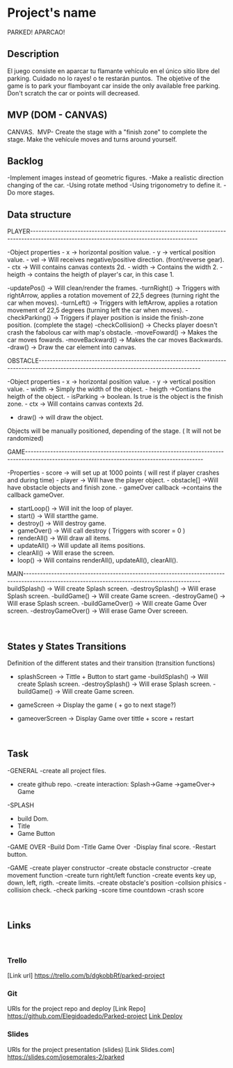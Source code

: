 # Project's name
​PARKED!
APARCAO!
## Description
El juego consiste en aparcar tu flamante vehículo en el único sitio libre del parking. Cuidado no lo rayes! o te restarán puntos.
​
​The objetive of the game is to park your flamboyant car inside the only available free parking. Don't scratch the car or points will decreased.
## MVP (DOM - CANVAS)
CANVAS.
​
MVP- Create the stage with a "finish zone" to complete the stage. Make the vehícule moves and turns around yourself.
​
## Backlog
​-Implement images instead of geometric figures.
-Make a realistic direction changing of the car.
  -Using rotate method
  -Using trigonometry to define it.
-Do more stages.
​
## Data structure

PLAYER------------------------------------------------------------------------------------------------------------------------------------------

  -Object properties
    - x       -> horizontal position value.
    - y       -> vertical position value.
    - vel     -> Will receives negative/positive direction. (front/reverse gear).
    - ctx     -> Will contains canvas contexts 2d.
    - width   -> Contains the width 2.
    - heigth  -> contains the heigth of player's car, in this case 1.

  -updatePos()         -> Will clean/render the frames.
  -turnRight()         -> Triggers with rightArrow, applies a rotation movement of 22,5 degrees (turning right the car when moves).
  -turnLeft()          -> Triggers with leftArrow, applies a rotation movement of 22,5 degrees (turning left the car when moves).
  -checkParking()      -> Triggers if player position is inside the finish-zone position. (complete the stage)
  -checkCollision()    -> Checks player doesn't crash the fabolous car with map's obstacle.
  -moveFoward()        -> Makes the car moves fowards.
  -moveBackward()      -> Makes the car moves Backwards.
  -draw()              -> Draw the car element into canvas.

OBSTACLE----------------------------------------------------------------------------------------------------------------------------------------

  -Object properties
    - x         -> horizontal position value.
    - y         -> vertical position value.
    - width     -> Simply the width of the object.
    - heigth    ->Contians the heigth of the object.
    - isParking -> boolean. Is true is the object is the finish zone.
    - ctx       -> Will contains canvas contexts 2d.
   
  - draw()    -> will draw the object.

Objects will be manually positioned, depending of the stage. ( It will not be randomized)


GAME---------------------------------------------------------------------------------------------------------------------------------------------
  
  -Properties
    - score             -> will set up at 1000 points ( will rest if player crashes and during time)
    - player            -> Will have the player object.
    - obstacle[]        ->Will have obstacle objects and finish zone.
    - gameOver callback ->contains the callback gameOver.
  
  - startLoop()          -> Will init the loop of player.
  - start()              -> Will startthe game.
  - destroy()            -> Will destroy game.
  - gameOver()           -> Will call destroy ( Triggers with scorer = 0 ) 
  - renderAll()          -> Will draw all items.
  - updateAll()          -> Will update all items positions.
  - clearAll()           -> Will erase the screen.
  - loop()               -> Will contains renderAll(), updateAll(), clearAll().


MAIN--------------------------------------------------------------------------------------------------------------------------------------------
​   -buildSplash()      -> Will create Splash screen.
   -destroySplash()    -> Will erase Splash screen.
   -buildGame()        -> Will create Game screen.
   -destroyGame()      -> Will erase Splash screen.
   -buildGameOver()    -> Will create Game Over screen.
   -destroyGameOver()  -> Will erase Game Over screeen.

​
## States y States Transitions
Definition of the different states and their transition (transition functions)
​
- splashScreen -> Tittle + Button to start game
       -buildSplash()      -> Will create Splash screen.
       -destroySplash()    -> Will erase Splash screen.
       -buildGame()        -> Will create Game screen.
- gameScreen -> Display the game ( + go to next stage?)

- gameoverScreen -> Display Game over tittle + score + restart

​
​
## Task
-GENERAL
  -create all project files.
  - create github repo.
  -create interaction: Splash->Game ->gameOver-> Game

-SPLASH
  - build Dom.
  - Title
  - Game Button

  -GAME OVER
  -Build Dom
   -Title Game Over
​   -Display final score.
   -Restart button.

-GAME
  -create player constructor
  -create obstacle constructor
  -create movement function
  -create turn right/left function
  -create events key up, down, left, rigth.
  -create limits.
  -create obstacle's position
  -collsion phisics
  -collision check.
  -check parking
  -score time countdown
  -crash score


​


## Links
​
​
### Trello
[Link url] https://trello.com/b/dgkobbRf/parked-project
​
​
### Git
URls for the project repo and deploy
[Link Repo] https://github.com/Elegidoadedo/Parked-project
[Link Deploy](http://github.com)
​
​
### Slides
URls for the project presentation (slides)
[Link Slides.com] https://slides.com/josemorales-2/parked 
